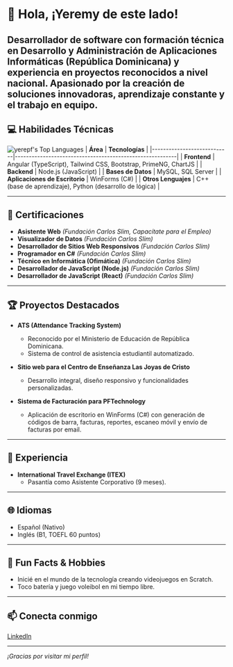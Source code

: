 # 👋 Hola, ¡Yeremy de este lado!

Desarrollador de software con formación técnica en **Desarrollo y Administración de Aplicaciones Informáticas** (República Dominicana) y experiencia en proyectos reconocidos a nivel nacional. Apasionado por la creación de soluciones innovadoras, aprendizaje constante y el trabajo en equipo.
---

## 💻 Habilidades Técnicas
![yerepf's Top Languages](https://github-readme-stats.vercel.app/api/top-langs/?username=yerepf&theme=dracula&show_icons=true&hide_border=false&layout=compact) 
| **Área**                    | **Tecnologías**                                         |
|----------------------------|----------------------------------------------------------|
| **Frontend**               | Angular (TypeScript), Tailwind CSS, Bootstrap, PrimeNG, ChartJS |
| **Backend**                | Node.js (JavaScript)                                     |
| **Bases de Datos**         | MySQL, SQL Server                                        |
| **Aplicaciones de Escritorio** | WinForms (C#)                                         |
| **Otros Lenguajes**        | C++ (base de aprendizaje), Python (desarrollo de lógica) |

---

## 📂 Certificaciones

- **Asistente Web** *(Fundación Carlos Slim, Capacítate para el Empleo)*
- **Visualizador de Datos** *(Fundación Carlos Slim)*
- **Desarrollador de Sitios Web Responsivos** *(Fundación Carlos Slim)*
- **Programador en C#** *(Fundación Carlos Slim)*
- **Técnico en Informática (Ofimática)** *(Fundación Carlos Slim)*
- **Desarrollador de JavaScript (Node.js)** *(Fundación Carlos Slim)*
- **Desarrollador de JavaScript (React)** *(Fundación Carlos Slim)*

---

## 🏆 Proyectos Destacados

- **ATS (Attendance Tracking System)**
  - Reconocido por el Ministerio de Educación de República Dominicana.
  - Sistema de control de asistencia estudiantil automatizado.

- **Sitio web para el Centro de Enseñanza Las Joyas de Cristo**
  - Desarrollo integral, diseño responsivo y funcionalidades personalizadas.

- **Sistema de Facturación para PFTechnology**
  - Aplicación de escritorio en WinForms (C#) con generación de códigos de barra, facturas, reportes, escaneo móvil y envío de facturas por email.

---

## 💼 Experiencia

- **International Travel Exchange (ITEX)**
  - Pasantía como Asistente Corporativo (9 meses).

---

## 🌐 Idiomas

- Español (Nativo)
- Inglés (B1, TOEFL 60 puntos)

---

## 🤖 Fun Facts & Hobbies

- Inicié en el mundo de la tecnología creando videojuegos en Scratch.
- Toco batería y juego voleibol en mi tiempo libre.

---

## 📫 Conecta conmigo

[LinkedIn](https://www.linkedin.com/in/yeremy-yael-pujols-f%C3%A9lix-a34271340/)

---

_¡Gracias por visitar mi perfil!_
